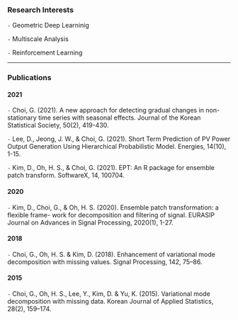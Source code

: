 ### Research Interests 

`-` Geometric Deep Learninig 

`-` Multiscale Analysis 

`-` Reinforcement Learning

--- 

### Publications

#### 2021 

`-` Choi, G. (2021). A new approach for detecting gradual changes in non-stationary time series with seasonal effects. Journal of the Korean Statistical Society, 50(2), 419-430. 

`-` Lee, D., Jeong, J. W., & Choi, G. (2021). Short Term Prediction of PV Power Output Generation Using Hierarchical Probabilistic Model. Energies, 14(10), 1-15.

`-` Kim, D., Oh, H. S., & Choi, G. (2021). EPT: An R package for ensemble patch transform. SoftwareX, 14, 100704.

#### 2020 

`-` Kim, D., Choi, G., & Oh, H. S. (2020). Ensemble patch transformation: a flexible frame- work for decomposition and filtering of signal. EURASIP Journal on Advances in Signal Processing, 2020(1), 1-27.


#### 2018 
`-` Choi, G., Oh, H. S. & Kim, D. (2018). Enhancement of variational mode decomposition with missing values. Signal Processing, 142, 75–86.

#### 2015

`-` Choi, G., Oh, H. S., Lee, Y., Kim, D. & Yu, K. (2015). Variational mode decomposition with missing data. Korean Journal of Applied Statistics, 28(2), 159–174.

<!---
guebin/guebin is a ✨ special ✨ repository because its `README.md` (this file) appears on your GitHub profile.
You can click the Preview link to take a look at your changes.
--->
